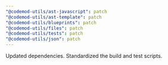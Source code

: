 ```yaml
---
"@codemod-utils/ast-javascript": patch
"@codemod-utils/ast-template": patch
"@codemod-utils/blueprints": patch
"@codemod-utils/files": patch
"@codemod-utils/tests": patch
"@codemod-utils/json": patch
---
```


Updated dependencies. Standardized the build and test scripts.
